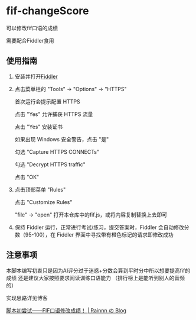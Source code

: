 # fif-changeScore

可以修改fif口语的成绩

需要配合Fiddler食用

## 使用指南

1. 安装并打开[Fiddler](https://telerik-fiddler.s3.amazonaws.com/fiddler/FiddlerSetup.exe)
2. 点击菜单栏的 "Tools" -> "Options" -> "HTTPS"

   首次运行会提示配置 HTTPS
   
   点击 "Yes" 允许捕获 HTTPS 流量
   
   点击 "Yes" 安装证书
   
   如果出现 Windows 安全警告，点击 "是"
   
   勾选 "Capture HTTPS CONNECTs"
   
   勾选 "Decrypt HTTPS traffic"
   
   点击 "OK"
   
3. 点击顶部菜单 "Rules"
   
   点击 "Customize Rules"

   "file" -> "open" 打开本仓库中的fif.js，或将内容复制替换上去即可

4. 保持 Fiddler 运行，正常进行考试/练习，提交答案时，Fiddler 会自动修改分数（95-100），在 Fiddler 界面中寻找带有橙色标记的请求即修改成功

## 注意事项

本脚本编写初衷只是因为AI评分过于迷惑+分数会算到平时分中所以想要提高fif的成绩
还是建议大家按照要求阅读训练口语能力
（排行榜上是能听到别人的音频的）


实现思路详见博客

[脚本初尝试——FIF口语修改成绩！ | Rainnn の Blog](https://blog.rainnn.top/article/2999a3ed-3c36-4d96-b740-a664f6aa1302)


